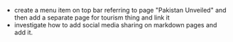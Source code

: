 - create a menu item on top bar referring to page "Pakistan Unveiled" and then add a separate page for tourism thing and link it
- investigate how to add social media sharing on markdown pages and add it.
